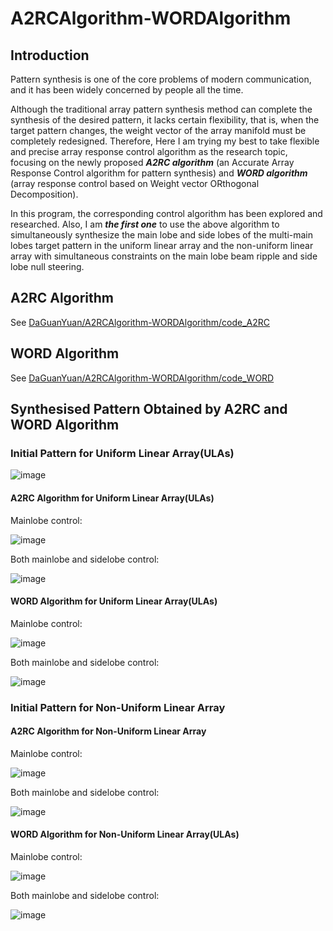 # A2RCAlgorithm-WORDAlgorithm
## Introduction
Pattern synthesis is one of the core problems of modern communication, and it has been widely concerned by people all the time. 

Although the traditional array pattern synthesis method can complete the synthesis of the desired pattern, it lacks certain flexibility, that is, when the target pattern changes, the weight vector of the array manifold must be completely redesigned. Therefore, Here I am trying my best to take flexible and precise array response control algorithm as the research topic, focusing on the newly proposed **_A2RC algorithm_** (an Accurate Array Response Control algorithm for pattern synthesis) and **_WORD algorithm_** (array response control based on Weight vector ORthogonal Decomposition). 

In this program, the corresponding control algorithm has been explored and researched. Also, I am **_the first one_** to use the above algorithm to simultaneously synthesize the main lobe and side lobes of the multi-main lobes target pattern in the uniform linear array and the non-uniform linear array with simultaneous constraints on the main lobe beam ripple and side lobe null steering.

## A2RC Algorithm
See [DaGuanYuan/A2RCAlgorithm-WORDAlgorithm/code_A2RC](https://github.com/DaGuanYuan/A2RCAlgorithm-WORDAlgorithm/tree/master/code_A2RC)

## WORD Algorithm
See [DaGuanYuan/A2RCAlgorithm-WORDAlgorithm/code_WORD](https://github.com/DaGuanYuan/A2RCAlgorithm-WORDAlgorithm/tree/master/code_WORD)

## Synthesised Pattern Obtained by A2RC and WORD Algorithm

### Initial Pattern for Uniform Linear Array(ULAs)

![image](https://user-images.githubusercontent.com/40145471/129460549-a58cbb2d-4f64-48a3-97a2-d2c0d492ce26.png)

#### A2RC Algorithm for Uniform Linear Array(ULAs)
Mainlobe control:

![image](https://user-images.githubusercontent.com/40145471/129460379-4a6d3823-4b9f-4ef5-a8d1-90044a00ca7a.png)

Both mainlobe and sidelobe control:

![image](https://user-images.githubusercontent.com/40145471/129460385-05388527-ebe7-4c74-a52d-a484ecc13665.png)


#### WORD Algorithm for Uniform Linear Array(ULAs)
Mainlobe control:

![image](https://user-images.githubusercontent.com/40145471/129460395-7d40a190-7a3f-4c76-8144-7d72f58aca45.png)

Both mainlobe and sidelobe control:

![image](https://user-images.githubusercontent.com/40145471/129460401-8a460223-8d3e-4ca1-9518-1bf1e2952afc.png)

### Initial Pattern for Non-Uniform Linear Array

#### A2RC Algorithm for Non-Uniform Linear Array
Mainlobe control:

![image](https://user-images.githubusercontent.com/40145471/129460518-a2042aee-0d54-4c9a-8d17-f87feda38bac.png)

Both mainlobe and sidelobe control:

![image](https://user-images.githubusercontent.com/40145471/129460522-b179744d-1c1c-467c-99aa-d9576e598b5b.png)

#### WORD Algorithm for Non-Uniform Linear Array(ULAs)
Mainlobe control:

![image](https://user-images.githubusercontent.com/40145471/129460527-9a5ade33-fcca-44ef-90d9-8107ca6ad38c.png)

Both mainlobe and sidelobe control:

![image](https://user-images.githubusercontent.com/40145471/129460532-acf24a79-1989-40d2-8a26-206d0013ace8.png)
